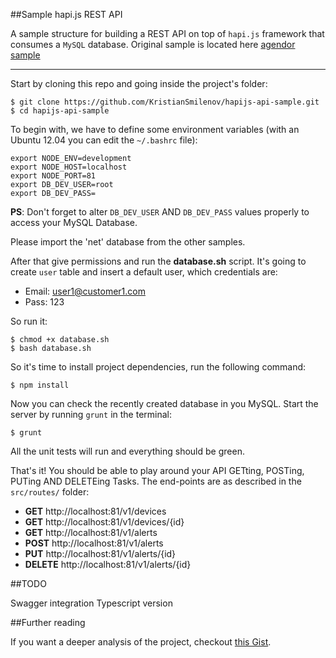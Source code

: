 ##Sample hapi.js REST API

A sample structure for building a REST API on top of `hapi.js` framework that consumes a `MySQL` database. Original sample is located here [agendor sample](https://github.com/agendor/sample-hapi-rest-api)

---
Start by cloning this repo and going inside the project's folder:

```shell
$ git clone https://github.com/KristianSmilenov/hapijs-api-sample.git
$ cd hapijs-api-sample
```

To begin with, we have to define some environment variables (with an Ubuntu 12.04 you can edit the `~/.bashrc` file):

```shell
export NODE_ENV=development
export NODE_HOST=localhost
export NODE_PORT=81
export DB_DEV_USER=root
export DB_DEV_PASS=
```

**PS**: Don't forget to alter `DB_DEV_USER` AND `DB_DEV_PASS` values properly to access your MySQL Database.

Please import the 'net' database from the other samples.

After that give permissions and run the **database.sh** script. It's going to create `user` table and insert a default user, which credentials are:

* Email: user1@customer1.com
* Pass: 123

So run it:

```shell
$ chmod +x database.sh
$ bash database.sh
```

So it's time to install project dependencies, run the following command:

```shell
$ npm install
```

Now you can check the recently created database in you MySQL. Start the server by running `grunt` in the terminal:

```shell
$ grunt
```

All the unit tests will run and everything should be green.

That's it! You should be able to play around your API GETting, POSTing, PUTing AND DELETEing Tasks. The end-points are as described in the `src/routes/` folder:

* **GET** http://localhost:81/v1/devices
* **GET** http://localhost:81/v1/devices/{id}
* **GET**    http://localhost:81/v1/alerts
* **POST**   http://localhost:81/v1/alerts
* **PUT** 	 http://localhost:81/v1/alerts/{id}
* **DELETE** http://localhost:81/v1/alerts/{id}

##TODO

Swagger integration
Typescript version

##Further reading

If you want a deeper analysis of the project, checkout [this Gist](https://gist.github.com/agendor/9922151).
